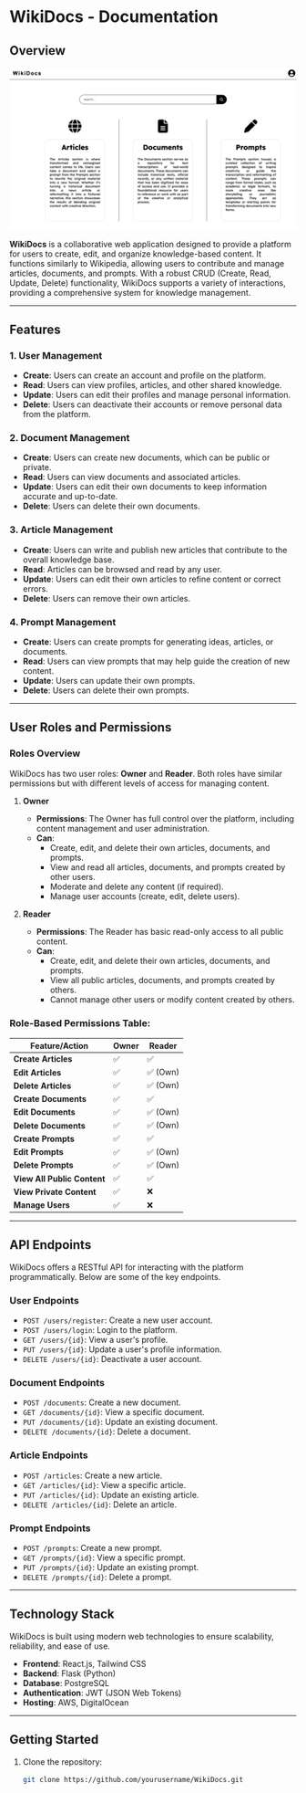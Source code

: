 
# WikiDocs - Documentation

## Overview

![Web App Screenshot](./react-vite/public/webApp.png)

**WikiDocs** is a collaborative web application designed to provide a platform for users to create, edit, and organize knowledge-based content. It functions similarly to Wikipedia, allowing users to contribute and manage articles, documents, and prompts. With a robust CRUD (Create, Read, Update, Delete) functionality, WikiDocs supports a variety of interactions, providing a comprehensive system for knowledge management.

---

## Features

### 1. **User Management**
   - **Create**: Users can create an account and profile on the platform.
   - **Read**: Users can view profiles, articles, and other shared knowledge.
   - **Update**: Users can edit their profiles and manage personal information.
   - **Delete**: Users can deactivate their accounts or remove personal data from the platform.

### 2. **Document Management**
   - **Create**: Users can create new documents, which can be public or private.
   - **Read**: Users can view documents and associated articles.
   - **Update**: Users can edit their own documents to keep information accurate and up-to-date.
   - **Delete**: Users can delete their own documents.

### 3. **Article Management**
   - **Create**: Users can write and publish new articles that contribute to the overall knowledge base.
   - **Read**: Articles can be browsed and read by any user.
   - **Update**: Users can edit their own articles to refine content or correct errors.
   - **Delete**: Users can remove their own articles.

### 4. **Prompt Management**
   - **Create**: Users can create prompts for generating ideas, articles, or documents.
   - **Read**: Users can view prompts that may help guide the creation of new content.
   - **Update**: Users can update their own prompts.
   - **Delete**: Users can delete their own prompts.

---

## User Roles and Permissions

### **Roles Overview**

WikiDocs has two user roles: **Owner** and **Reader**. Both roles have similar permissions but with different levels of access for managing content. 

1. **Owner**
   - **Permissions**: The Owner has full control over the platform, including content management and user administration.
   - **Can**:
     - Create, edit, and delete their own articles, documents, and prompts.
     - View and read all articles, documents, and prompts created by other users.
     - Moderate and delete any content (if required).
     - Manage user accounts (create, edit, delete users).

2. **Reader**
   - **Permissions**: The Reader has basic read-only access to all public content.
   - **Can**:
     - Create, edit, and delete their own articles, documents, and prompts.
     - View all public articles, documents, and prompts created by others.
     - Cannot manage other users or modify content created by others.

### Role-Based Permissions Table:

| Feature/Action               | **Owner** | **Reader** |
|------------------------------|-----------|------------|
| **Create Articles**           | ✅        | ✅         |
| **Edit Articles**             | ✅        | ✅ (Own)   |
| **Delete Articles**           | ✅        | ✅ (Own)   |
| **Create Documents**          | ✅        | ✅         |
| **Edit Documents**            | ✅        | ✅ (Own)   |
| **Delete Documents**          | ✅        | ✅ (Own)   |
| **Create Prompts**            | ✅        | ✅         |
| **Edit Prompts**              | ✅        | ✅ (Own)   |
| **Delete Prompts**            | ✅        | ✅ (Own)   |
| **View All Public Content**   | ✅        | ✅         |
| **View Private Content**      | ✅        | ❌         |
| **Manage Users**              | ✅        | ❌         |

---

## API Endpoints

WikiDocs offers a RESTful API for interacting with the platform programmatically. Below are some of the key endpoints.

### User Endpoints
- `POST /users/register`: Create a new user account.
- `POST /users/login`: Login to the platform.
- `GET /users/{id}`: View a user's profile.
- `PUT /users/{id}`: Update a user's profile information.
- `DELETE /users/{id}`: Deactivate a user account.

### Document Endpoints
- `POST /documents`: Create a new document.
- `GET /documents/{id}`: View a specific document.
- `PUT /documents/{id}`: Update an existing document.
- `DELETE /documents/{id}`: Delete a document.

### Article Endpoints
- `POST /articles`: Create a new article.
- `GET /articles/{id}`: View a specific article.
- `PUT /articles/{id}`: Update an existing article.
- `DELETE /articles/{id}`: Delete an article.

### Prompt Endpoints
- `POST /prompts`: Create a new prompt.
- `GET /prompts/{id}`: View a specific prompt.
- `PUT /prompts/{id}`: Update an existing prompt.
- `DELETE /prompts/{id}`: Delete a prompt.

---

## Technology Stack

WikiDocs is built using modern web technologies to ensure scalability, reliability, and ease of use.

- **Frontend**: React.js, Tailwind CSS
- **Backend**: Flask (Python)
- **Database**: PostgreSQL
- **Authentication**: JWT (JSON Web Tokens)
- **Hosting**: AWS, DigitalOcean

---

## Getting Started

1. Clone the repository:
   ```bash
   git clone https://github.com/yourusername/WikiDocs.git
